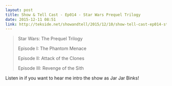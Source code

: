 ```yaml
---
layout: post
title: Show & Tell Cast - Ep014 - Star Wars Prequel Trilogy
date: 2015-12-11 08:51
link: http://tekside.net/showandtell/2015/12/10/show-tell-cast-ep014-star-wars-prequel-trilogy
---
```


> Star Wars: The Prequel Trilogy
> 
> Episode I: The Phantom Menace
> 
> Episode II: Attack of the Clones
> 
> Episode III: Revenge of the Sith

Listen in if you want to hear me intro the show as Jar Jar Binks!